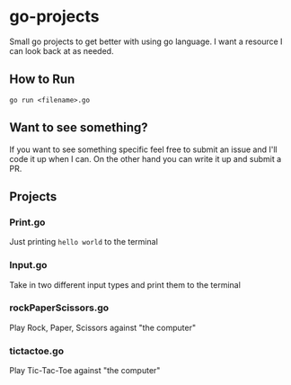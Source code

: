 # go-projects
Small go projects to get better with using go language. I want a resource I can look back at as needed.

## How to Run
`go run <filename>.go`

## Want to see something?
If you want to see something specific feel free to submit an issue and I'll code it up when I can. On the other hand you can write it up and submit a PR.

## Projects

### Print.go
Just printing `hello world` to the terminal

### Input.go
Take in two different input types and print them to the terminal

### rockPaperScissors.go
Play Rock, Paper, Scissors against "the computer"

### tictactoe.go
Play Tic-Tac-Toe against "the computer"